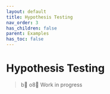 ```yaml
---
layout: default
title: Hypothesis Testing
nav_order: 3
has_children: false
parent: Examples
has_toc: false
---
```

# Hypothesis Testing

> b o8 Work in progress




<!-- Generated with mdsplit: https://github.com/alandefreitas/mdsplit -->
